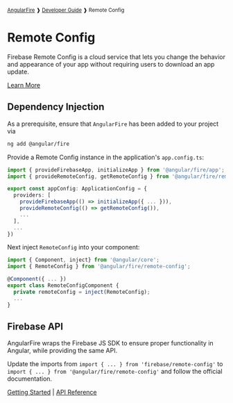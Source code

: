 

<small>
<a href="https://github.com/angular/angularfire">AngularFire</a> &#10097; <a href="../README.md#developer-guide">Developer Guide</a> &#10097; Remote Config
</small>

# Remote Config

Firebase Remote Config is a cloud service that lets you change the behavior and appearance of your app without requiring users to download an app update.

[Learn More](https://firebase.google.com/docs/remote-config/)

## Dependency Injection

As a prerequisite, ensure that `AngularFire` has been added to your project via
```bash
ng add @angular/fire
```

Provide a Remote Config instance in the application's `app.config.ts`:

```ts
import { provideFirebaseApp, initializeApp } from '@angular/fire/app';
import { provideRemoteConfig, getRemoteConfig } from '@angular/fire/remote-config';

export const appConfig: ApplicationConfig = {
  providers: [
    provideFirebaseApp(() => initializeApp({ ... })),
    provideRemoteConfig(() => getRemoteConfig()),
    ...
  ],
  ...
})
```

Next inject `RemoteConfig` into your component:

```ts
import { Component, inject} from '@angular/core';
import { RemoteConfig } from '@angular/fire/remote-config';

@Component({ ... })
export class RemoteConfigComponent {
  private remoteConfig = inject(RemoteConfig);
  ...
}
```

## Firebase API

AngularFire wraps the Firebase JS SDK to ensure proper functionality in Angular, while providing the same API.

Update the imports from `import { ... } from 'firebase/remote-config'` to `import { ... } from '@angular/fire/remote-config'` and follow the official documentation.

[Getting Started](https://firebase.google.com/docs/remote-config/get-started?platform=web) | [API Reference](https://firebase.google.com/docs/reference/js/remote-config)
